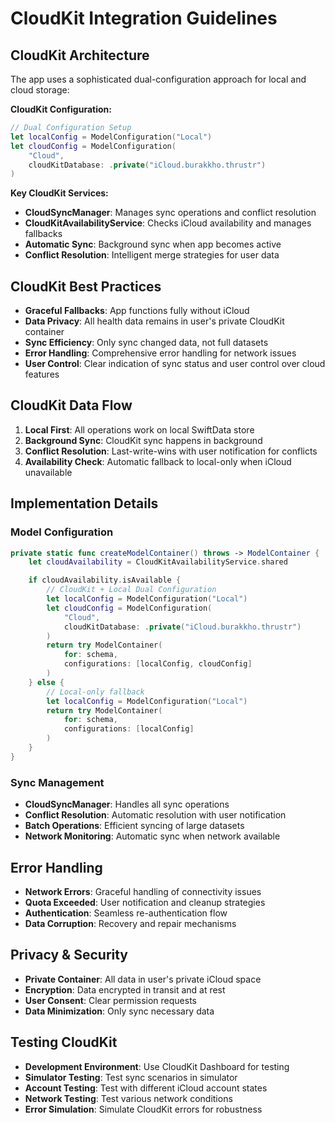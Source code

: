 # CloudKit Integration Guidelines

## CloudKit Architecture
The app uses a sophisticated dual-configuration approach for local and cloud storage:

**CloudKit Configuration:**
```swift
// Dual Configuration Setup
let localConfig = ModelConfiguration("Local")
let cloudConfig = ModelConfiguration(
    "Cloud",
    cloudKitDatabase: .private("iCloud.burakkho.thrustr")
)
```

**Key CloudKit Services:**
- **CloudSyncManager**: Manages sync operations and conflict resolution
- **CloudKitAvailabilityService**: Checks iCloud availability and manages fallbacks
- **Automatic Sync**: Background sync when app becomes active
- **Conflict Resolution**: Intelligent merge strategies for user data

## CloudKit Best Practices
- **Graceful Fallbacks**: App functions fully without iCloud
- **Data Privacy**: All health data remains in user's private CloudKit container
- **Sync Efficiency**: Only sync changed data, not full datasets
- **Error Handling**: Comprehensive error handling for network issues
- **User Control**: Clear indication of sync status and user control over cloud features

## CloudKit Data Flow
1. **Local First**: All operations work on local SwiftData store
2. **Background Sync**: CloudKit sync happens in background
3. **Conflict Resolution**: Last-write-wins with user notification for conflicts
4. **Availability Check**: Automatic fallback to local-only when iCloud unavailable

## Implementation Details

### Model Configuration
```swift
private static func createModelContainer() throws -> ModelContainer {
    let cloudAvailability = CloudKitAvailabilityService.shared

    if cloudAvailability.isAvailable {
        // CloudKit + Local Dual Configuration
        let localConfig = ModelConfiguration("Local")
        let cloudConfig = ModelConfiguration(
            "Cloud",
            cloudKitDatabase: .private("iCloud.burakkho.thrustr")
        )
        return try ModelContainer(
            for: schema,
            configurations: [localConfig, cloudConfig]
        )
    } else {
        // Local-only fallback
        let localConfig = ModelConfiguration("Local")
        return try ModelContainer(
            for: schema,
            configurations: [localConfig]
        )
    }
}
```

### Sync Management
- **CloudSyncManager**: Handles all sync operations
- **Conflict Resolution**: Automatic resolution with user notification
- **Batch Operations**: Efficient syncing of large datasets
- **Network Monitoring**: Automatic sync when network available

## Error Handling
- **Network Errors**: Graceful handling of connectivity issues
- **Quota Exceeded**: User notification and cleanup strategies
- **Authentication**: Seamless re-authentication flow
- **Data Corruption**: Recovery and repair mechanisms

## Privacy & Security
- **Private Container**: All data in user's private iCloud space
- **Encryption**: Data encrypted in transit and at rest
- **User Consent**: Clear permission requests
- **Data Minimization**: Only sync necessary data

## Testing CloudKit
- **Development Environment**: Use CloudKit Dashboard for testing
- **Simulator Testing**: Test sync scenarios in simulator
- **Account Testing**: Test with different iCloud account states
- **Network Testing**: Test various network conditions
- **Error Simulation**: Simulate CloudKit errors for robustness